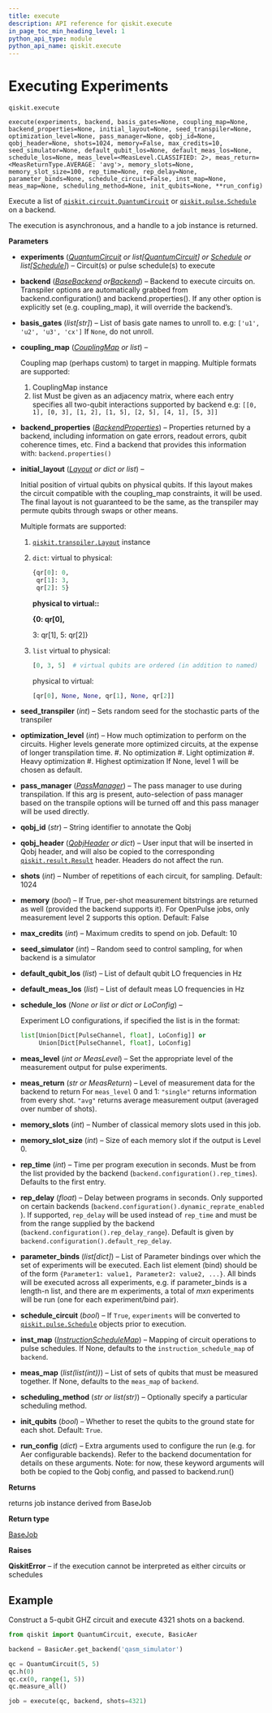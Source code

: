 ```yaml
---
title: execute
description: API reference for qiskit.execute
in_page_toc_min_heading_level: 1
python_api_type: module
python_api_name: qiskit.execute
---
```


<span id="module-qiskit.execute" />

<span id="qiskit-execute" />

<span id="executing-experiments-qiskit-execute" />

# Executing Experiments

<span id="module-qiskit.execute" />

`qiskit.execute`

`execute(experiments, backend, basis_gates=None, coupling_map=None, backend_properties=None, initial_layout=None, seed_transpiler=None, optimization_level=None, pass_manager=None, qobj_id=None, qobj_header=None, shots=1024, memory=False, max_credits=10, seed_simulator=None, default_qubit_los=None, default_meas_los=None, schedule_los=None, meas_level=<MeasLevel.CLASSIFIED: 2>, meas_return=<MeasReturnType.AVERAGE: 'avg'>, memory_slots=None, memory_slot_size=100, rep_time=None, rep_delay=None, parameter_binds=None, schedule_circuit=False, inst_map=None, meas_map=None, scheduling_method=None, init_qubits=None, **run_config)`

Execute a list of [`qiskit.circuit.QuantumCircuit`](qiskit.circuit.QuantumCircuit#qiskit.circuit.QuantumCircuit "qiskit.circuit.QuantumCircuit") or [`qiskit.pulse.Schedule`](qiskit.pulse.Schedule#qiskit.pulse.Schedule "qiskit.pulse.Schedule") on a backend.

The execution is asynchronous, and a handle to a job instance is returned.

**Parameters**

*   **experiments** ([*QuantumCircuit*](qiskit.circuit.QuantumCircuit#qiskit.circuit.QuantumCircuit "qiskit.circuit.QuantumCircuit") *or list\[*[*QuantumCircuit*](qiskit.circuit.QuantumCircuit#qiskit.circuit.QuantumCircuit "qiskit.circuit.QuantumCircuit")*] or* [*Schedule*](qiskit.pulse.Schedule#qiskit.pulse.Schedule "qiskit.pulse.Schedule") *or list\[*[*Schedule*](qiskit.pulse.Schedule#qiskit.pulse.Schedule "qiskit.pulse.Schedule")*]*) – Circuit(s) or pulse schedule(s) to execute

*   **backend** ([*BaseBackend*](qiskit.providers.BaseBackend#qiskit.providers.BaseBackend "qiskit.providers.BaseBackend")  *or*[*Backend*](qiskit.providers.Backend#qiskit.providers.Backend "qiskit.providers.Backend")) – Backend to execute circuits on. Transpiler options are automatically grabbed from backend.configuration() and backend.properties(). If any other option is explicitly set (e.g. coupling\_map), it will override the backend’s.

*   **basis\_gates** (*list\[str]*) – List of basis gate names to unroll to. e.g: `['u1', 'u2', 'u3', 'cx']` If `None`, do not unroll.

*   **coupling\_map** ([*CouplingMap*](qiskit.transpiler.CouplingMap#qiskit.transpiler.CouplingMap "qiskit.transpiler.CouplingMap") *or list*) –

    Coupling map (perhaps custom) to target in mapping. Multiple formats are supported:

    1.  CouplingMap instance
    2.  list Must be given as an adjacency matrix, where each entry specifies all two-qubit interactions supported by backend e.g: `[[0, 1], [0, 3], [1, 2], [1, 5], [2, 5], [4, 1], [5, 3]]`

*   **backend\_properties** ([*BackendProperties*](qiskit.providers.models.BackendProperties#qiskit.providers.models.BackendProperties "qiskit.providers.models.BackendProperties")) – Properties returned by a backend, including information on gate errors, readout errors, qubit coherence times, etc. Find a backend that provides this information with: `backend.properties()`

*   **initial\_layout** ([*Layout*](qiskit.transpiler.Layout#qiskit.transpiler.Layout "qiskit.transpiler.Layout") *or dict or list*) –

    Initial position of virtual qubits on physical qubits. If this layout makes the circuit compatible with the coupling\_map constraints, it will be used. The final layout is not guaranteed to be the same, as the transpiler may permute qubits through swaps or other means.

    Multiple formats are supported:

    1.  [`qiskit.transpiler.Layout`](qiskit.transpiler.Layout#qiskit.transpiler.Layout "qiskit.transpiler.Layout") instance

    2.  `dict`: virtual to physical:

        ```python
        {qr[0]: 0,
         qr[1]: 3,
         qr[2]: 5}
        ```

        **physical to virtual::**

        **\{0: qr\[0],**

        3: qr\[1], 5: qr\[2]}

    3.  `list` virtual to physical:

        ```python
        [0, 3, 5]  # virtual qubits are ordered (in addition to named)
        ```

        physical to virtual:

        ```python
        [qr[0], None, None, qr[1], None, qr[2]]
        ```

*   **seed\_transpiler** (*int*) – Sets random seed for the stochastic parts of the transpiler

*   **optimization\_level** (*int*) – How much optimization to perform on the circuits. Higher levels generate more optimized circuits, at the expense of longer transpilation time. #. No optimization #. Light optimization #. Heavy optimization #. Highest optimization If None, level 1 will be chosen as default.

*   **pass\_manager** ([*PassManager*](qiskit.transpiler.PassManager#qiskit.transpiler.PassManager "qiskit.transpiler.PassManager")) – The pass manager to use during transpilation. If this arg is present, auto-selection of pass manager based on the transpile options will be turned off and this pass manager will be used directly.

*   **qobj\_id** (*str*) – String identifier to annotate the Qobj

*   **qobj\_header** ([*QobjHeader*](qiskit.qobj.QobjHeader#qiskit.qobj.QobjHeader "qiskit.qobj.QobjHeader") *or dict*) – User input that will be inserted in Qobj header, and will also be copied to the corresponding [`qiskit.result.Result`](qiskit.result.Result#qiskit.result.Result "qiskit.result.Result") header. Headers do not affect the run.

*   **shots** (*int*) – Number of repetitions of each circuit, for sampling. Default: 1024

*   **memory** (*bool*) – If True, per-shot measurement bitstrings are returned as well (provided the backend supports it). For OpenPulse jobs, only measurement level 2 supports this option. Default: False

*   **max\_credits** (*int*) – Maximum credits to spend on job. Default: 10

*   **seed\_simulator** (*int*) – Random seed to control sampling, for when backend is a simulator

*   **default\_qubit\_los** (*list*) – List of default qubit LO frequencies in Hz

*   **default\_meas\_los** (*list*) – List of default meas LO frequencies in Hz

*   **schedule\_los** (*None or list or dict or LoConfig*) –

    Experiment LO configurations, if specified the list is in the format:

    ```python
    list[Union[Dict[PulseChannel, float], LoConfig]] or
         Union[Dict[PulseChannel, float], LoConfig]
    ```

*   **meas\_level** (*int or MeasLevel*) – Set the appropriate level of the measurement output for pulse experiments.

*   **meas\_return** (*str or MeasReturn*) – Level of measurement data for the backend to return For `meas_level` 0 and 1: `"single"` returns information from every shot. `"avg"` returns average measurement output (averaged over number of shots).

*   **memory\_slots** (*int*) – Number of classical memory slots used in this job.

*   **memory\_slot\_size** (*int*) – Size of each memory slot if the output is Level 0.

*   **rep\_time** (*int*) – Time per program execution in seconds. Must be from the list provided by the backend (`backend.configuration().rep_times`). Defaults to the first entry.

*   **rep\_delay** (*float*) – Delay between programs in seconds. Only supported on certain backends (`backend.configuration().dynamic_reprate_enabled` ). If supported, `rep_delay` will be used instead of `rep_time` and must be from the range supplied by the backend (`backend.configuration().rep_delay_range`). Default is given by `backend.configuration().default_rep_delay`.

*   **parameter\_binds** (*list\[dict]*) – List of Parameter bindings over which the set of experiments will be executed. Each list element (bind) should be of the form `{Parameter1: value1, Parameter2: value2, ...}`. All binds will be executed across all experiments, e.g. if parameter\_binds is a length-n list, and there are m experiments, a total of $m x n$ experiments will be run (one for each experiment/bind pair).

*   **schedule\_circuit** (*bool*) – If `True`, `experiments` will be converted to [`qiskit.pulse.Schedule`](qiskit.pulse.Schedule#qiskit.pulse.Schedule "qiskit.pulse.Schedule") objects prior to execution.

*   **inst\_map** ([*InstructionScheduleMap*](qiskit.pulse.InstructionScheduleMap#qiskit.pulse.InstructionScheduleMap "qiskit.pulse.InstructionScheduleMap")) – Mapping of circuit operations to pulse schedules. If None, defaults to the `instruction_schedule_map` of `backend`.

*   **meas\_map** (*list(list(int))*) – List of sets of qubits that must be measured together. If None, defaults to the `meas_map` of `backend`.

*   **scheduling\_method** (*str or list(str)*) – Optionally specify a particular scheduling method.

*   **init\_qubits** (*bool*) – Whether to reset the qubits to the ground state for each shot. Default: `True`.

*   **run\_config** (*dict*) – Extra arguments used to configure the run (e.g. for Aer configurable backends). Refer to the backend documentation for details on these arguments. Note: for now, these keyword arguments will both be copied to the Qobj config, and passed to backend.run()

**Returns**

returns job instance derived from BaseJob

**Return type**

[BaseJob](qiskit.providers.BaseJob#qiskit.providers.BaseJob "qiskit.providers.BaseJob")

**Raises**

**QiskitError** – if the execution cannot be interpreted as either circuits or schedules

## Example

Construct a 5-qubit GHZ circuit and execute 4321 shots on a backend.

```python
from qiskit import QuantumCircuit, execute, BasicAer

backend = BasicAer.get_backend('qasm_simulator')

qc = QuantumCircuit(5, 5)
qc.h(0)
qc.cx(0, range(1, 5))
qc.measure_all()

job = execute(qc, backend, shots=4321)
```

